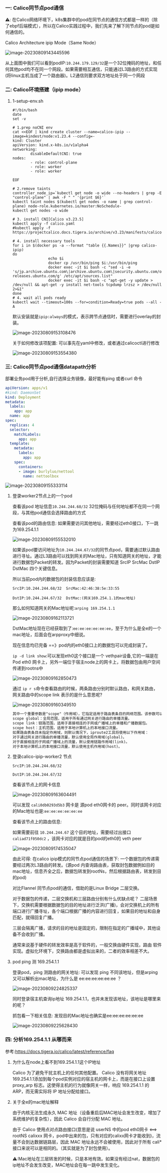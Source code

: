 ### 一: Calico同节点pod通信

⚠️: 在Calico网络环境下，k8s集群中的pod在同节点的通信方式都是一样的（除了ebpf后端模式），所以在Calico实践过程中，我们先来了解下同节点的pod是如何通信的。

Calico Architecture ipip Mode（Same Node）

![image-20230809143445596](./assets/image-20230809143445596.png)  

从上面图中我们可以看到podIP:`10.244.179.129/32`是一个32位掩码的地址，和任何其他pod均不在同一个网段。如果需要相互通信，只能通过L3路由的方式实现(将linux主机当成了一个路由器)。L2通信则要求双方地址处于同一个网段



### 二: Calico环境搭建（ipip mode）

1. 1-setup-env.sh

   ```shell
   #!/bin/bash
   date
   set -v
   
   # 1.prep noCNI env
   cat <<EOF | kind create cluster --name=calico-ipip --image=kindest/node:v1.23.4 --config=-
   kind: Cluster
   apiVersion: kind.x-k8s.io/v1alpha4
   networking:
           disableDefaultCNI: true
   nodes:
           - role: control-plane
           - role: worker
           - role: worker
   
   EOF
   
   # 2.remove taints
   controller_node_ip=`kubectl get node -o wide --no-headers | grep -E "control-plane" | awk -F " " '{print $6}'`
   kubectl taint nodes $(kubectl get nodes -o name | grep control-plane) node-role.kubernetes.io/master:NoSchedule-
   kubectl get nodes -o wide
   
   # 3. install CNI[Calico v3.23.5]
   kubectl apply -f calico.yaml
   #kubectl apply -f https://projectcalico.docs.tigera.io/archive/v3.23/manifests/calico.yaml
   
   # 4. install necessary tools
   for i in $(docker ps -a --format "table {{.Names}}" |grep calico-ipip)
   do
                   echo $i
                   docker cp /usr/bin/ping $i:/usr/bin/ping
                   docker exec -it $i bash -c "sed -i -e  's/jp.archive.ubuntu.com\|archive.ubuntu.com\|security.ubuntu.com/old-releases.ubuntu.com/g' /etc/apt/sources.list"
                   docker exec -it $i bash -c "apt-get -y update > /dev/null && apt-get -y install net-tools tcpdump lrzsz > /dev/null 2>&1"
   done
   # 4. wait all pods ready
   kubectl wait --timeout=100s --for=condition=Ready=true pods --all -A
   ```

   默认安装就是`ipip:always`的模式，表示跨节点通信时，需要进行overlay的封装。

   ![image-20230809153108476](./assets/image-20230809153108476.png)

   关于如何修改该项配置: 可以事先在yaml中修改，或者通过calicoctl进行修改

   ![image-20230809153554380](./assets/image-20230809153554380.png) 

### 三: Calico同节点pod通信datapath分析

部署业务pod用于分析,自行选择业务镜像，最好能有ping 或者curl 命令

```yaml
apiVersion: apps/v1
#kind: DaemonSet
kind: Deployment
metadata:
  labels:
    app: app
  name: app
spec:
  replicas: 4
  selector:
    matchLabels:
      app: app
  template:
    metadata:
      labels:
        app: app
    spec:
      containers:
      - image: burlyluo/nettool
        name: nettoolbox
```

![image-20230809155333114](./assets/image-20230809155333114.png)

1. 登录worker2节点上的一个pod 

   查看该pod 地址信息`10.244.244.68/32` 32位掩码与任何地址都不在同一个网段，与其他pod通信会选择路由的方式

   查看该pod的路由信息:  如果需要访问其他地址，需要经过eth0接口，下一跳为169.254.1.1

   ![image-20230809155532010](./assets/image-20230809155532010.png) 

   如果该pod要访问地址为`10.244.244.67/32`的同节点pod，需要通过默认路由进行寻址。通过L3路由可以找到网关的Mac地址，只有知道网关的地址，才能进行数据包Packet的转发。因为Packet的封装需要知道 SrcIP SrcMac DstIP DstMac 四个关键信息。

   所以当前pod内的数据包的封装信息应该是: 

   `SrcIP:10.244.244.68/32  SrcMac:42:46:38:5e:33:55`

   `DstIP:10.244.244.67/32  DstMac:(网关169.254.1.1的mac地址) ` 

   那么如何知道网关的Mac地址呢:`arping 169.254.1.1 `

   ![image-20230809162113721](./assets/image-20230809162113721.png) 

   DstMac地址现在已经获取到了:`ee:ee:ee:ee:ee:ee`，至于为什么是全e的一个mac地址，后面会在arpproxy中细说。

   现在信息均已完备 ==》pod内的eth0接口上的数据包可以完成封装了。

   

   `ip -d link show`:可以发现eth0这个接口是一个 vethpair设备,它的一端是在Pod eth0 网卡上，另外一端位于宿主node上的网卡上，将数据包由用户空间传递到rootns中

   ![image-20230809162850473](./assets/image-20230809162850473.png) 

   

   通过 `ip r s`命令查看路由的时候，两条路由分别时默认路由，和网关路由，网关路由中的scope link 表示的是什么意思呢?

   ![image-20230809160349510](./assets/image-20230809160349510.png)

   ```tex
   其中一个重要参数是"scope"（作用域），它指定适用于路由表条目的网络范围。该参数可以设置为数值或者从"/etc/iproute2/rt_scopes"文件中获取的字符串。下面是几个常见的作用域类型
   scope global：全局范围，适用于所有通过网关进行路由的单播流量。
   scope link：链路范围，适用于直接相连的子网或广播域上的单播和广播数据包。
   scope host：主机范围，适用于本地计算机上的本地接口流量。
   如果路由表条目未指定作用域，则默认情况下，iproute2工具将使用以下作用域：
   对于通过网关进行路由的单播流量，默认使用全局作用域(global)。
   对于直接相连的子网或广播域上的流量，默认使用链路作用域(link)。
   对于本地计算机上的本地接口流量，默认使用主机作用域(host)。
   ```

    

2. 登录calico-ipip-worker2 节点

   `SrcIP:10.244.244.68/32  `

   `DstIP:10.244.244.67/32  ` 

   查看该节点上的网卡信息

   ![image-20230809163604491](./assets/image-20230809163604491.png)

   可以发现 `cali0db0293d5b3` 网卡是 源pod eth0网卡的 peer。同时该网卡对应的Mac地址也是:`ee:ee:ee:ee:ee:ee`

   查看该节点上的路由信息:

   如果需要前往 `10.244.244.67` 这个目的地址，需要经过出接口`caliad71f050dc2` ，该网卡对应的就是目的pod的eth0的 veth peer

   ![image-20230809174535047](./assets/image-20230809174535047.png)

   由此可得: 在calico ipip模式的同节点pod通信的场景下: 一个数据包的传递需要经过两次L3路由的转发。(源pod 内查询路由表，获取封包数据例如目的mac地址，信息齐全之后，数据包转发到rootNs，然后根据路由表，转发到目的pod)

   对比Flannel 同节点pod的通信，借助的是Linux Bridge 二层交换。

   对于数据包的传递，二层交换机和三层路由分别有什么优缺点呢？ 二层场景下，交换机需要根据数据包的目的地址进行泛洪(广播)，会对交换机上的所有端口进行广播寻址，各个端口根据广播的内容进行回复，如果目的地址和自身匹配，就得回复广播。

   三层会隔离广播，请求的目的地址是固定的，限制在指定的广播域中，其他设备不会收到广播。

   通常来说基于硬件的转发效率是高于软件的，一般交换由硬件实现，路由 软件实现。虚拟化环境下，交换路由都是虚拟出来的，二者的效率相差不大。

   

3. pod ping 测 169.254.1.1

   登录pod，ping 测路由的网关地址: 可以发现 ping 不同该地址，但是arping 又可以解析出mac地址，为什么是 ee:ee:ee:ee:ee:ee ？

   ![image-20230809224825337](./assets/image-20230809224825337.png)

   同时登录宿主机查询ip地址 169.254.1.1，也并未发现该地址，该地址是哪里来的呢？

   抓包看一下相关信息: 发现目的Mac地址也确实是ee:ee:ee:ee:ee:ee

   ![image-20230809225628430](./assets/image-20230809225628430.png)

### 四: 分析169.254.1.1 从哪而来

参考:https://docs.tigera.io/calico/latest/reference/faq

1. 为什么在node上看不到169.254.1.1这个IP地址

   Calico 为了避免干扰主机上的任何其他配置。 Calico 没有将网关地址169.254.1.1添加到每个pod实例对应的宿主机的网卡上，而是在接口上设置 proxy_arp 标志。这使得主机的行为就像网关一样，响应 169.254.1.1 的 ARP，而无需实际将 IP 地址分配给接口。



2. 关于全e的mac地址解释

   由于内核无法生成永久 MAC 地址（设备重启后MAC地址会发生改变，增加了系统维护的复杂性），因此 Calico 会自行分配 MAC 地址。

   由于 Calico 使用点对点路由接口(意思是说 userNS 中的pod eth0网卡 <==> rootNS calixxx 网卡，pod中出来的包，只有对应的calixx网卡才能收到)，流量不会到达数据链路层，因此 MAC 地址永远不会被使用，因此对于所有 cali* 接口来说可以是相同的。（其实就是为了封包使用）。

   ⚠️:Mac地址在三层转发的时候，只是本地有效。如果没有经过nat，数据包的ip地址不会发生改变，MAC地址会在每一跳中发生变化。

